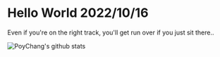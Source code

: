 # Hello World 2022/10/16

Even if you're on the right track, you'll get run over if you just sit there..

![PoyChang's github stats](https://github-readme-stats.vercel.app/api?username=poychang&show_icons=true&theme=dracula)
